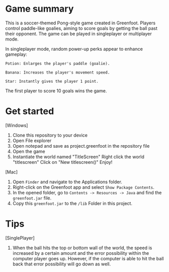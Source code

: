 # Game summary
This is a soccer-themed Pong-style game created in Greenfoot. Players control paddle-like goalies, aiming to score goals by getting the ball past their opponent. The game can be played in singleplayer or multiplayer mode.

In singleplayer mode, random power-up perks appear to enhance gameplay:

    Potion: Enlarges the player's paddle (goalie).

    Banana: Increases the player's movement speed.

    Star: Instantly gives the player 1 point.

The first player to score 10 goals wins the game.


# Get started

[Windows]
1. Clone this repository to your device
2. Open File explorer
3. Open notepad and save as project.greenfoot in the repository file
4. Open the game 
5. Instantiate the world named "TitleScreen"
    Right click the world "titlescreen" 
    Click on "New titlescreen()"
    Enjoy!

[Mac]
1. Open `Finder` and navigate to the Applications folder.
2. Right-click on the Greenfoot app and select `Show Package Contents`.
3. In the opened folder, go to `Contents -> Resources -> Java` and find the `greenfoot.jar` file.
4. Copy this `greenfoot.jar` to the `/lib` Folder in this project.


# Tips

[SinglePlayer]
1. When the ball hits the top or bottom wall of the world, the speed is increased by a certain amount and the error possibility within the computer player goes up. However, if the computer is able to hit the ball back that error possibility will go down as well. 


